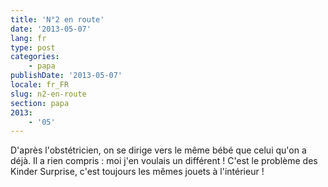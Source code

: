 ```yaml
---
title: 'N°2 en route'
date: '2013-05-07'
lang: fr
type: post
categories:
    - papa
publishDate: '2013-05-07'
locale: fr_FR
slug: n2-en-route
section: papa
2013:
    - '05'
---
```


D'après l'obstétricien, on se dirige vers le même bébé que celui qu'on a déjà. Il a rien compris : moi j'en voulais un différent ! C'est le problème des Kinder Surprise, c'est toujours les mêmes jouets à l'intérieur !
